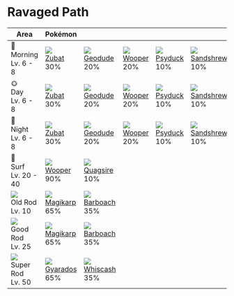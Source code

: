 # Ravaged Path

Area                                  | Pokémon                       | &nbsp;                        | &nbsp;                      | &nbsp;                       | &nbsp;                         | &nbsp;
---                                   | ---                           | ---                           | ---                         | ---                          | ---                            | ---
🌅<br>Morning<br>Lv. 6 - 8             | ![][041]<br>[Zubat]<br>30%    | ![][074]<br>[Geodude]<br>20%  | ![][194]<br>[Wooper]<br>20% | ![][054]<br>[Psyduck]<br>10% | ![][027]<br>[Sandshrew]<br>10% | ![][296]<br>[Makuhita]<br>10%
🌞<br>Day<br>Lv. 6 - 8                 | ![][041]<br>[Zubat]<br>30%    | ![][074]<br>[Geodude]<br>20%  | ![][194]<br>[Wooper]<br>20% | ![][054]<br>[Psyduck]<br>10% | ![][027]<br>[Sandshrew]<br>10% | ![][296]<br>[Makuhita]<br>10%
🌙<br>Night<br>Lv. 6 - 8               | ![][041]<br>[Zubat]<br>30%    | ![][074]<br>[Geodude]<br>20%  | ![][194]<br>[Wooper]<br>20% | ![][054]<br>[Psyduck]<br>10% | ![][027]<br>[Sandshrew]<br>10% | ![][296]<br>[Makuhita]<br>10%
🌊<br>Surf<br>Lv. 20 - 40              | ![][194]<br>[Wooper]<br>90%   | ![][195]<br>[Quagsire]<br>10% | &nbsp;                      | &nbsp;                       | &nbsp;                         | &nbsp;
![][old-rod]<br>Old Rod<br>Lv. 10     | ![][129]<br>[Magikarp]<br>65% | ![][339]<br>[Barboach]<br>35% | &nbsp;                      | &nbsp;                       | &nbsp;                         | &nbsp;
![][good-rod]<br>Good Rod<br>Lv. 25   | ![][129]<br>[Magikarp]<br>65% | ![][339]<br>[Barboach]<br>35% | &nbsp;                      | &nbsp;                       | &nbsp;                         | &nbsp;
![][super-rod]<br>Super Rod<br>Lv. 50 | ![][130]<br>[Gyarados]<br>65% | ![][340]<br>[Whiscash]<br>35% | &nbsp;                      | &nbsp;                       | &nbsp;                         | &nbsp;

[Sandshrew]: ../../pokemons/027/
[Zubat]: ../../pokemons/041/
[Psyduck]: ../../pokemons/054/
[Geodude]: ../../pokemons/074/
[Magikarp]: ../../pokemons/129/
[Gyarados]: ../../pokemons/130/
[Wooper]: ../../pokemons/194/
[Quagsire]: ../../pokemons/195/
[Makuhita]: ../../pokemons/296/
[Barboach]: ../../pokemons/339/
[Whiscash]: ../../pokemons/340/
[good-rod]: ../img/items/good-rod.png
[old-rod]: ../img/items/old-rod.png
[super-rod]: ../img/items/super-rod.png
[027]: ../img/pokemon/027.png
[041]: ../img/pokemon/041.png
[054]: ../img/pokemon/054.png
[074]: ../img/pokemon/074.png
[129]: ../img/pokemon/129.png
[130]: ../img/pokemon/130.png
[194]: ../img/pokemon/194.png
[195]: ../img/pokemon/195.png
[296]: ../img/pokemon/296.png
[339]: ../img/pokemon/339.png
[340]: ../img/pokemon/340.png
